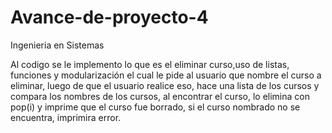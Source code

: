 # Avance-de-proyecto-4
Ingenieria en Sistemas

Al codigo se le implemento lo que es el eliminar curso,uso de listas, funciones y modularización el cual le pide al usuario que nombre el curso a eliminar, luego de que el usuario realice eso, hace una lista de los cursos y compara los nombres de los cursos, al encontrar el curso, lo elimina con pop(i) y imprime que el curso fue borrado, si el curso nombrado no se encuentra, imprimira error.
